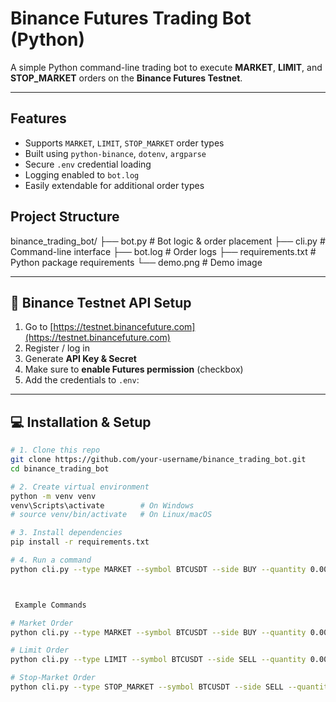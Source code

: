 #  Binance Futures Trading Bot (Python)

A simple Python command-line trading bot to execute **MARKET**, **LIMIT**, and **STOP_MARKET** orders on the **Binance Futures Testnet**.


---

##  Features

-  Supports `MARKET`, `LIMIT`, `STOP_MARKET` order types  
-  Built using `python-binance`, `dotenv`, `argparse`  
-  Secure `.env` credential loading  
-  Logging enabled to `bot.log`  
-  Easily extendable for additional order types  



## Project Structure
binance_trading_bot/
├── bot.py # Bot logic & order placement
├── cli.py # Command-line interface
├── bot.log # Order logs
├── requirements.txt # Python package requirements
└── demo.png # Demo image 


---

## 🧪 Binance Testnet API Setup

1. Go to [https://testnet.binancefuture.com](https://testnet.binancefuture.com)  
2. Register / log in  
3. Generate **API Key & Secret**
4. Make sure to **enable Futures permission** (checkbox)  
5. Add the credentials to `.env`:


---

## 💻 Installation & Setup

```bash
# 1. Clone this repo
git clone https://github.com/your-username/binance_trading_bot.git
cd binance_trading_bot

# 2. Create virtual environment
python -m venv venv
venv\Scripts\activate        # On Windows
# source venv/bin/activate   # On Linux/macOS

# 3. Install dependencies
pip install -r requirements.txt

# 4. Run a command
python cli.py --type MARKET --symbol BTCUSDT --side BUY --quantity 0.002



 Example Commands

# Market Order
python cli.py --type MARKET --symbol BTCUSDT --side BUY --quantity 0.002

# Limit Order
python cli.py --type LIMIT --symbol BTCUSDT --side SELL --quantity 0.002 --price 71000

# Stop-Market Order
python cli.py --type STOP_MARKET --symbol BTCUSDT --side SELL --quantity 0.002 --stop_price 
